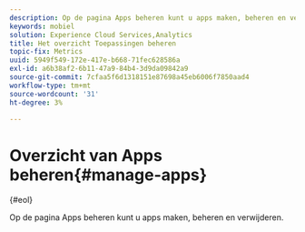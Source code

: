 ```yaml
---
description: Op de pagina Apps beheren kunt u apps maken, beheren en verwijderen.
keywords: mobiel
solution: Experience Cloud Services,Analytics
title: Het overzicht Toepassingen beheren
topic-fix: Metrics
uuid: 5949f549-172e-417e-b668-71fec628586a
exl-id: a6b38af2-6b11-47a9-84b4-3d9da09842a9
source-git-commit: 7cfaa5f6d1318151e87698a45eb6006f7850aad4
workflow-type: tm+mt
source-wordcount: '31'
ht-degree: 3%

---
```


# Overzicht van Apps beheren{#manage-apps}

{#eol}

Op de pagina Apps beheren kunt u apps maken, beheren en verwijderen.
